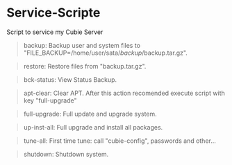 # Service-Scripte
Script to service my Cubie Server

> backup: 
  Backup user and system files to 
    "FILE_BACKUP=/home/user/sata/_backup_/backup.tar.gz".
    
> restore: 
  Restore files from "backup.tar.gz".
  
> bck-status: 
  View Status Backup.
  
> apt-clear: 
  Clear APT. After this action recomended execute script with key "full-upgrade"
  
> full-upgrade: 
  Full update and upgrade system.
  
> up-inst-all: 
  Full upgrade and install all packages.
  
> tune-all: 
  First time tune: call "cubie-config", passwords and other...
  
> shutdown: 
  Shutdown system.
  
